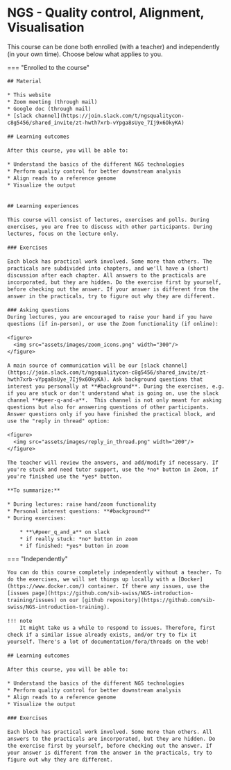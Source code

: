 # NGS - Quality control, Alignment, Visualisation

This course can be done both enrolled (with a teacher) and independently (in your own time). Choose below what applies to you.  

=== "Enrolled to the course"

    ## Material

    * This website
    * Zoom meeting (through mail)
    * Google doc (through mail)
    * [slack channel](https://join.slack.com/t/ngsqualitycon-c8g5456/shared_invite/zt-hwth7xrb-vYpga8sUye_7Ij9x6OkyKA)

    ## Learning outcomes

    After this course, you will be able to:

    * Understand the basics of the different NGS technologies
    * Perform quality control for better downstream analysis
    * Align reads to a reference genome
    * Visualize the output


    ## Learning experiences

    This course will consist of lectures, exercises and polls. During exercises, you are free to discuss with other participants. During lectures, focus on the lecture only.

    ### Exercises

    Each block has practical work involved. Some more than others. The practicals are subdivided into chapters, and we'll have a (short) discussion after each chapter. All answers to the practicals are incorporated, but they are hidden. Do the exercise first by yourself, before checking out the answer. If your answer is different from the answer in the practicals, try to figure out why they are different.

    ### Asking questions
    During lectures, you are encouraged to raise your hand if you have questions (if in-person), or use the Zoom functionality (if online):

    <figure>
      <img src="assets/images/zoom_icons.png" width="300"/>
    </figure>

    A main source of communication will be our [slack channel](https://join.slack.com/t/ngsqualitycon-c8g5456/shared_invite/zt-hwth7xrb-vYpga8sUye_7Ij9x6OkyKA). Ask background questions that interest you personally at **#background**. During the exercises, e.g. if you are stuck or don't understand what is going on, use the slack channel **#peer-q-and-a**.  This channel is not only meant for asking questions but also for answering questions of other participants. Answer questions only if you have finished the practical block, and use the "reply in thread" option:

    <figure>
      <img src="assets/images/reply_in_thread.png" width="200"/>
    </figure>

    The teacher will review the answers, and add/modify if necessary. If you're stuck and need tutor support, use the *no* button in Zoom, if you're finished use the *yes* button.

    **To summarize:**

    * During lectures: raise hand/zoom functionality
    * Personal interest questions: **#background**
    * During exercises:

        * **\#peer_q_and_a** on slack
        * if really stuck: *no* button in zoom
        * if finished: *yes* button in zoom

=== "Independently"

    You can do this course completely independently without a teacher. To do the exercises, we will set things up locally with a [Docker](https://www.docker.com/) container. If there any issues, use the [issues page](https://github.com/sib-swiss/NGS-introduction-training/issues) on our [github repository](https://github.com/sib-swiss/NGS-introduction-training).

    !!! note
        It might take us a while to respond to issues. Therefore, first check if a similar issue already exists, and/or try to fix it yourself. There's a lot of documentation/fora/threads on the web!

    ## Learning outcomes

    After this course, you will be able to:

    * Understand the basics of the different NGS technologies
    * Perform quality control for better downstream analysis
    * Align reads to a reference genome
    * Visualize the output

    ### Exercises

    Each block has practical work involved. Some more than others. All answers to the practicals are incorporated, but they are hidden. Do the exercise first by yourself, before checking out the answer. If your answer is different from the answer in the practicals, try to figure out why they are different.
